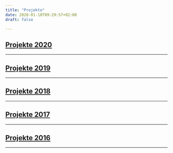 ```yaml
---
title: "Projekte"
date: 2020-01-10T09:29:57+02:00
draft: false

---
```

## [Projekte 2020](https://jasmin-schaedler.com/de/2020)
-------------
## [Projekte 2019](https://jasmin-schaedler.com/de/2019)
-------------
## [Projekte 2018](https://jasmin-schaedler.com/de/2018)
-------------
## [Projekte 2017](https://jasmin-schaedler.com/de/2017)
-------------
## [Projekte 2016](https://jasmin-schaedler.com/de/2016)
-------------